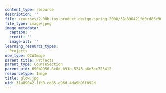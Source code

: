 ```yaml
---
content_type: resource
description: ''
file: /courses/2-00b-toy-product-design-spring-2008/31a890421fd0cd85e96d4da9b95f092d_glow.jpg
file_type: image/jpeg
image_metadata:
  caption: ''
  credit: ''
  image-alt: ''
learning_resource_types:
- Projects
ocw_type: OCWImage
parent_title: Projects
parent_type: CourseSection
parent_uid: 690b9956-8c8d-b91b-5245-a6e3ec725412
resourcetype: Image
title: glow.jpg
uid: 31a89042-1fd0-cd85-e96d-4da9b95f092d
---
```

